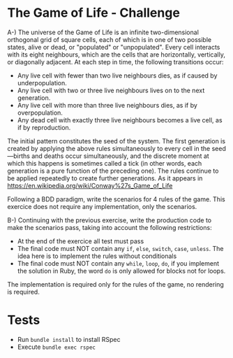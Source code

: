 # The Game of Life - Challenge

A-) The universe of the Game of Life is an infinite two-dimensional
orthogonal grid of square cells, each of which is in one of two possible states, alive or dead,
or "populated" or "unpopulated". Every cell interacts with its eight neighbours, which are the
cells that are horizontally, vertically, or diagonally adjacent. At each step in time, the
following transitions occur:

- Any live cell with fewer than two live neighbours dies, as if caused by
underpopulation.
- Any live cell with two or three live neighbours lives on to the next generation.
- Any live cell with more than three live neighbours dies, as if by
overpopulation.
- Any dead cell with exactly three live neighbours becomes a live cell, as if by
reproduction.

The initial pattern constitutes the seed of the system. The first generation is created
by applying the above rules simultaneously to every cell in the seed—births and
deaths occur simultaneously, and the discrete moment at which this happens is
sometimes called a tick (in other words, each generation is a pure function of the
preceding one). The rules continue to be applied repeatedly to create further
generations. As it appears in https://en.wikipedia.org/wiki/Conway%27s_Game_of_Life

Following a BDD paradigm, write the scenarios for 4 rules of the game. This exercice
does not require any implementation, only the scenarios.

B-) Continuing with the previous exercise, write the production code to make the scenarios
pass, taking into account the following restrictions:

- At the end of the exercice all test must pass
- The final code must NOT contain any `if`, `else`, `switch`, `case`, `unless`. The idea
here is to implement the rules without conditionals
- The final code must NOT contain any `while`, `loop`, `do`, if you implement the
solution in Ruby, the word `do` is only allowed for blocks not for loops.

The implementation is required only for the rules of the game, no rendering is required.

# Tests

- Run `bundle install` to install RSpec
- Execute `bundle exec rspec`
